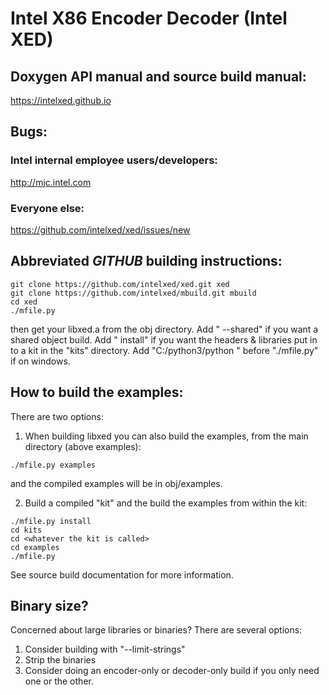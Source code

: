 # Intel X86 Encoder Decoder  (Intel XED)

## Doxygen API manual and source build manual:

https://intelxed.github.io

## Bugs:

### Intel internal employee users/developers:

http://mjc.intel.com
       
### Everyone else:

https://github.com/intelxed/xed/issues/new
       

## Abbreviated *GITHUB* building instructions:

```shell
git clone https://github.com/intelxed/xed.git xed
git clone https://github.com/intelxed/mbuild.git mbuild
cd xed
./mfile.py
```

then get your libxed.a from the obj directory.
Add " --shared" if you want a shared object build.
Add " install" if you want the headers & libraries put in to a kit in the "kits" directory.
Add "C:/python3/python " before "./mfile.py" if on windows.

## How to build the examples:

There are two options:

1) When building libxed you can also build the examples, from the main directory (above examples):

```shell
./mfile.py examples
```

and the compiled examples will be in obj/examples.
    
2) Build a compiled "kit" and the build the examples from within the kit:

```shell
./mfile.py install
cd kits
cd <whatever the kit is called>
cd examples
./mfile.py
```
    

See source build documentation for more information.

## Binary size?

Concerned about large libraries or binaries? There are several options:
 
1. Consider building with "--limit-strings"
2. Strip the binaries
3. Consider doing an encoder-only or decoder-only build if you only need one or the other.


